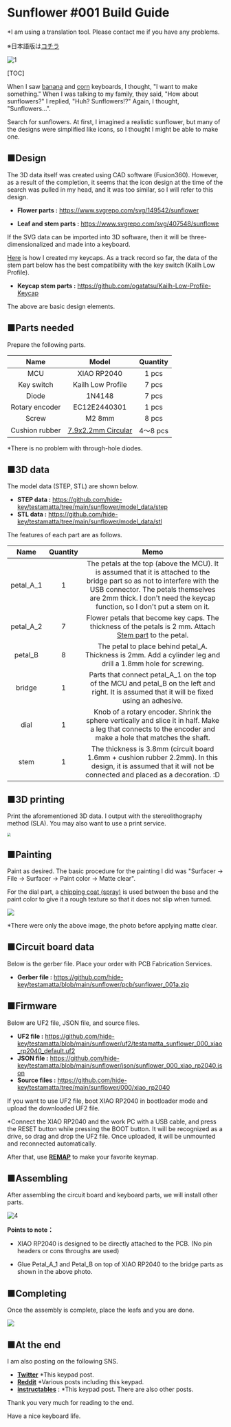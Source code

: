 # Sunflower #001 Build Guide

*I am using a translation tool. Please contact me if you have any problems.

※日本語版は[コチラ](https://github.com/hide-key/testamatta/blob/main/sunflower/buildguide_sunflower_001_jp.md)



![1](assets/buildguide_sunflower_001_jp/1.png)



[TOC]

When I saw [banana](https://github.com/dbostian/bananasplit) and [corn](https://www.reddit.com/r/MechanicalKeyboards/comments/xwddp5/ic_spring_2023_iowa_mechanical_keyboard_meetup_ic/) keyboards, I thought, "I want to make something." When I was talking to my family, they said, "How about sunflowers?" I replied, "Huh? Sunflowers!?" Again, I thought, "Sunflowers...".

Search for sunflowers. At first, I imagined a realistic sunflower, but many of the designs were simplified like icons, so I thought I might be able to make one.



## ■Design

The 3D data itself was created using CAD software (Fusion360). However, as a result of the completion, it seems that the icon design at the time of the search was pulled in my head, and it was too similar, so I will refer to this design.



- **Flower parts :** https://www.svgrepo.com/svg/149542/sunflower 

- **Leaf and stem parts :** https://www.svgrepo.com/svg/407548/sunflowe

  

If the SVG data can be imported into 3D software, then it will be three-dimensionalized and made into a keyboard.

[Here](https://kbd.news/Homemade-keycaps-1643.html) is how I created my keycaps. As a track record so far, the data of the stem part below has the best compatibility with the key switch (Kailh Low Profile).



- **Keycap stem parts :** https://github.com/ogatatsu/Kailh-Low-Profile-Keycap



The above are basic design elements.



## ■Parts needed

Prepare the following parts.

|      Name      |                            Model                             | Quantity |
| :------------: | :----------------------------------------------------------: | :------: |
|      MCU       |                         XIAO RP2040                          |  1 pcs   |
|   Key switch   |                      Kailh Low Profile                       |  7 pcs   |
|     Diode      |                            1N4148                            |  7 pcs   |
| Rotary encoder |                         EC12E2440301                         |  1 pcs   |
|     Screw      |                            M2 8mm                            |  8 pcs   |
| Cushion rubber | [7.9x2.2mm Circular](https://www.amazon.co.jp/gp/product/B00V5MQQB4/ref=ppx_yo_dt_b_search_asin_title?ie=UTF8&psc=1) | 4～8 pcs |

*There is no problem with through-hole diodes.



## ■3D data

The model data (STEP, STL) are shown below.

- **STEP data :** https://github.com/hide-key/testamatta/tree/main/sunflower/model_data/step
- **STL data :** https://github.com/hide-key/testamatta/tree/main/sunflower/model_data/stl



The features of each part are as follows.

|   Name    | Quantity |                             Memo                             |
| :-------: | :------: | :----------------------------------------------------------: |
| petal_A_1 |    1     | The petals at the top (above the MCU). It is assumed that it is attached to the bridge part so as not to interfere with the USB connector. The petals themselves are 2mm thick. I don't need the keycap function, so I don't put a stem on it. |
| petal_A_2 |    7     | Flower petals that become key caps. The thickness of the petals is 2 mm. Attach [Stem part](https://github.com/ogatatsu/Kailh-Low-Profile-Keycap) to the petal. |
|  petal_B  |    8     | The petal to place behind petal_A. Thickness is 2mm. Add a cylinder leg and drill a 1.8mm hole for screwing. |
|  bridge   |    1     | Parts that connect petal_A_1 on the top of the MCU and petal_B on the left and right. It is assumed that it will be fixed using an adhesive. |
|   dial    |    1     | Knob of a rotary encoder. Shrink the sphere vertically and slice it in half. Make a leg that connects to the encoder and make a hole that matches the shaft. |
|   stem    |    1     | The thickness is 3.8mm (circuit board 1.6mm + cushion rubber 2.2mm). In this design, it is assumed that it will not be connected and placed as a decoration. :D |



## ■3D printing

Print the aforementioned 3D data. I output with the stereolithography method (SLA). You may also want to use a print service.

<img src="assets/buildguide_sunflower_001_jp/2.jpg" style="zoom: 50%;" />



## ■Painting

Paint as desired. The basic procedure for the painting I did was "Surfacer → File → Surfacer → Paint color → Matte clear".

For the dial part, a [chipping coat (spray)](https://www.amazon.co.jp/%E3%82%A4%E3%83%81%E3%83%8D%E3%83%B3%E3%82%B1%E3%83%9F%E3%82%AB%E3%83%AB%E3%82%BA-Ichinen-Chemicals-%E5%87%B8%E5%87%B9%E8%80%90%E3%83%81%E3%83%83%E3%83%94%E3%83%B3%E3%82%B0%E5%A1%97%E6%96%99-NX83/dp/B07B5ZDK45/ref=d_pd_sbs_sccl_3_1/358-6891682-7837701?pd_rd_w=MiJAe&content-id=amzn1.sym.ca864c39-ce73-4598-86c6-eb8514722510&pf_rd_p=ca864c39-ce73-4598-86c6-eb8514722510&pf_rd_r=AR4HY0YMWH0V6AFB5BVM&pd_rd_wg=FXy3f&pd_rd_r=97157b76-af36-4676-aabe-f0bf5b60a9e5&pd_rd_i=B07B5ZDK45&th=1) is used between the base and the paint color to give it a rough texture so that it does not slip when turned.

![](assets/buildguide_sunflower_001_jp/3.jpg)

*There were only the above image, the photo before applying matte clear.



## ■Circuit board data

Below is the gerber file. Place your order with PCB Fabrication Services.

- **Gerber file :** https://github.com/hide-key/testamatta/blob/main/sunflower/pcb/sunflower_001a.zip

  

## ■Firmware

Below are UF2 file, JSON file, and source files.

- **UF2 file :** https://github.com/hide-key/testamatta/blob/main/sunflower/uf2/testamatta_sunflower_000_xiao_rp2040_default.uf2
- **JSON file :** https://github.com/hide-key/testamatta/blob/main/sunflower/json/sunflower_000_xiao_rp2040.json
- **Source files :** https://github.com/hide-key/testamatta/tree/main/sunflower/000/xiao_rp2040



If you want to use UF2 file, boot XIAO RP2040 in bootloader mode and upload the downloaded UF2 file.

*Connect the XIAO RP2040 and the work PC with a USB cable, and press the RESET button while pressing the BOOT button. It will be recognized as a drive, so drag and drop the UF2 file. Once uploaded, it will be unmounted and reconnected automatically.

After that, use [**REMAP**](https://remap-keys.app/) to make your favorite keymap.



## ■Assembling

After assembling the circuit board and keyboard parts, we will install other parts.

![4](assets/buildguide_sunflower_001_jp/4.jpg)



**Points to note：**

- XIAO RP2040 is designed to be directly attached to the PCB. (No pin headers or cons throughs are used)

- Glue Petal_A_1 and Petal_B on top of XIAO RP2040 to the bridge parts as shown in the above photo.

  

## ■Completing

Once the assembly is complete, place the leafs and you are done.

![](assets/buildguide_sunflower_001_jp/5.jpg)



## ■At the end

I am also posting on the following SNS.



- **[Twitter](https://twitter.com/nakahide2nd/status/1586337926232694784?s=20&t=6Jq-9BXEgQ14RIv-VRTCxg)**  *This keypad post.
- **[Reddit](https://www.reddit.com/user/hide-key/)** *Various posts including this keypad.
- **[instructables](https://www.instructables.com/Original-KeypadSunflower-001-XIAO-RP2040-Newly-Des/)** : *This keypad post. There are also other posts.



Thank you very much for reading to the end.

Have a nice keyboard life.